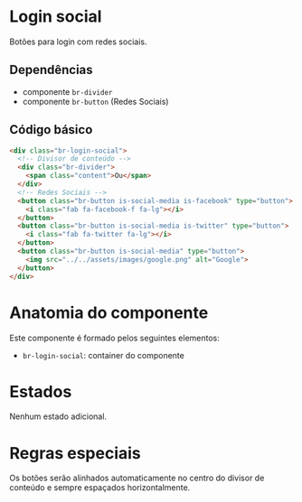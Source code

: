 # Login social

Botões para login com redes sociais.

## Dependências

- componente `br-divider`
- componente `br-button` (Redes Sociais)

## Código básico

```html
<div class="br-login-social">
  <!-- Divisor de conteúdo -->
  <div class="br-divider">
    <span class="content">Ou</span>
  </div>
  <!-- Redes Sociais -->
  <button class="br-button is-social-media is-facebook" type="button">
    <i class="fab fa-facebook-f fa-lg"></i>
  </button>
  <button class="br-button is-social-media is-twitter" type="button">
    <i class="fab fa-twitter fa-lg"></i>
  </button>
  <button class="br-button is-social-media" type="button">
    <img src="../../assets/images/google.png" alt="Google">
  </button>
</div>
```

# Anatomia do componente

Este componente é formado pelos seguintes elementos:

- `br-login-social`: container do componente

# Estados

Nenhum estado adicional.

# Regras especiais

Os botões serão alinhados automaticamente no centro do divisor de conteúdo e sempre espaçados horizontalmente.
